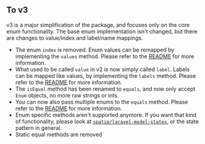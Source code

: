 ## To v3

v3 is a major simplification of the package, and focuses only on the core enum functionality. The base enum implementation isn't changed, but there are changes to value/index and label/name mappings.

- The enum `index` is removed. Enum values can be remapped by implementing the `values` method. Please refer to the [README](./README.md) for more information.
- What used to be called `value` in v2 is now simply called `label`. Labels can be mapped like values, by implementing the `labels` method. Please refer to the [README](./README.md) for more information.
- The `isEqual` method has been renamed to `equals`, and now only accept `Enum` objects, no more raw strings or ints.
- You can now also pass multiple enums to the `equals` method. Please refer to the [README](./README.md) for more information.
- Enum specific methods aren't supported anymore. If you want that kind of functionality, please look at [`spatie/laravel-model-states`](https://github.com/spatie/laravel-model-states), or the state pattern in general.
- Static equal methods are removed
